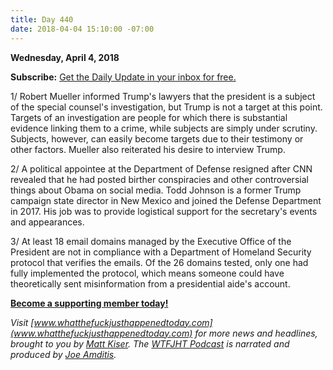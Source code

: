 ```yaml
---
title: Day 440
date: 2018-04-04 15:10:00 -07:00
---
```


**Wednesday, April 4, 2018**

**Subscribe:** [Get the Daily Update in your inbox for free.](https://whatthefuckjusthappenedtoday.com/subscribe/)

1/ Robert Mueller informed Trump's lawyers that the president is a subject of the special counsel's investigation, but Trump is not a target at this point. Targets of an investigation are people for which there is substantial evidence linking them to a crime, while subjects are simply under scrutiny. Subjects, however, can easily become targets due to their testimony or other factors. Mueller also reiterated his desire to interview Trump.

2/ A political appointee at the Department of Defense resigned after CNN revealed that he had posted birther conspiracies and other controversial things about Obama on social media. Todd Johnson is a former Trump campaign state director in New Mexico and joined the Defense Department in 2017. His job was to provide logistical support for the secretary's events and appearances.

3/ At least 18 email domains managed by the Executive Office of the President are not in compliance with a Department of Homeland Security protocol that verifies the emails. Of the 26 domains tested, only one had fully implemented the protocol, which means someone could have theoretically sent misinformation from a presidential aide's account.

**[Become a supporting member today!](https://whatthefuckjusthappenedtoday.com/membership/?utm_source=2017\+Donors&utm_campaign=8dccd905d9-&utm_medium=email&utm_term=0_3bd36f654c-8dccd905d9-169730397)**

*Visit [www.whatthefuckjusthappenedtoday.com](www.whatthefuckjusthappenedtoday.com) for more news and headlines, brought to you by [Matt Kiser](https://twitter.com/Matt_Kiser). The [WTFJHT Podcast](https://whatthefuckjusthappenedtoday.com/podcasts/) is narrated and produced by [Joe Amditis](https://twitter.com/jsamditis).*